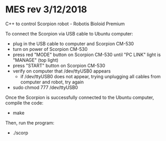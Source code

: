 # MES rev 3/12/2018
C++ to control Scorpion robot - Robotis Bioloid Premium

To connect the Scorpion via USB cable to Ubuntu computer:
 - plug in the USB cable to computer and Scorpion CM-530
 - turn on power of Scorpion CM-530
 - press red "MODE" button on Scorpion CM-530 until "PC LINK" light is "MANAGE" (top light)
 - press "START" button on Scorpion CM-530
 - verify on computer that /dev/ttyUSB0 appears
     - if /dev/ttyUSB0 does not appear, trying unplugging all cables from computer and robot, try again
 - sudo chmod 777 /dev/ttyUSB0

 Once the Scorpion is successfully connected to the Ubuntu computer, compile the code:
  - make

 Then, run the program:  
  - ./scorp
